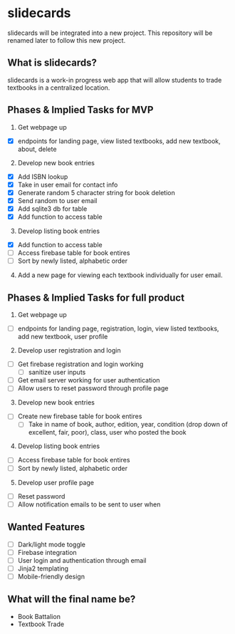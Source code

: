 # slidecards

slidecards will be integrated into a new project. This repository will be renamed later to follow this new project.

## What is slidecards?

slidecards is a work-in progress web app that will allow students to trade textbooks in a centralized location.

## Phases & Implied Tasks for MVP

1. Get webpage up
  - [X] endpoints for landing page, view listed textbooks, add new textbook, about, delete
2. Develop new book entries
  - [X] Add ISBN lookup
  - [X] Take in user email for contact info
  - [X] Generate random 5 character string for book deletion
  - [X] Send random to user email
  - [X] Add sqlite3 db for table
  - [X] Add function to access table
3. Develop listing book entries
  - [X] Add function to access table
  - [ ] Access firebase table for book entires
  - [ ] Sort by newly listed, alphabetic order
4. Add a new page for viewing each textbook individually for user email. 

## Phases & Implied Tasks for full product

1. Get webpage up
  - [ ] endpoints for landing page, registration, login, view listed textbooks, add new textbook, user profile
2. Develop user registration and login  
  - [ ] Get firebase registration and login working
    - [ ] sanitize user inputs
  - [ ] Get email server working for user authentication
  - [ ] Allow users to reset password through profile page
3. Develop new book entries
  - [ ] Create new firebase table for book entires
    - [ ] Take in name of book, author, edition, year, condition (drop down of excellent, fair, poor), class, user who posted the book
4. Develop listing book entries
  - [ ] Access firebase table for book entires
  - [ ] Sort by newly listed, alphabetic order
5. Develop user profile page
  - [ ] Reset password
  - [ ] Allow notification emails to be sent to user when

## Wanted Features

- [ ] Dark/light mode toggle
- [ ] Firebase integration
- [ ] User login and authentication through email
- [ ] Jinja2 templating
- [ ] Mobile-friendly design

## What will the final name be?

- Book Battalion
- Textbook Trade
